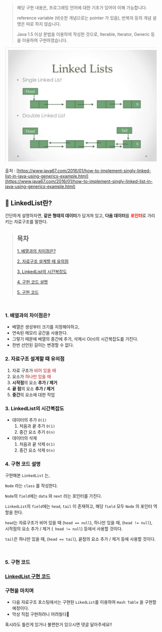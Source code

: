 > 해당 구현 내용은, 프로그래밍 언어에 대한 기초가 있어야 이해 가능합니다.
>
>reference variable (비슷한 개념으로는 pointer 가 있음), 반복자 등의 개념 설명은 따로 하지 않습니다.
>
>Java 1.5 이상 문법을 이용하여 작성한 것으로,
>Iterable, Iterator, Generic 등을 이용하여 구현하였습니다.

<img src="../../image/LinkedList.png">

출처 : [https://www.java67.com/2016/01/how-to-implement-singly-linked-list-in-java-using-generics-example.html](https://www.java67.com/2016/01/how-to-implement-singly-linked-list-in-java-using-generics-example.html)

## 🔗 LinkedList란?

간단하게 설명하자면, **같은 형태의 데이터**가 담겨져 있고,
**다음 데이터**를 <span style="color: red">**포인터**</span>로 가리키는 자료구조를 말한다.

> ## 목차
>[1. 배열과의 차이점은?](#1-배열과의-차이점은)
> 
>[2. 자료구조 설계할 때 유의점](#2-자료구조-설계할-때-유의점)
> 
>[3. LinkedList의 시간복잡도](#3-LinkedList의-시간복잡도)
>
>[4. 구현 코드 설명](#4-구현-코드-설명)
>
>[5. 구현 코드](#5-구현-코드)


<br/>

### 1. 배열과의 차이점은?
- 배열은 생성부터 크기를 지정해야하고,
- 연속된 메모리 공간을 사용한다.
- 그렇기 때문에 배열의 중간에 추가, 삭제시 O(n)의 시간복잡도를 가진다.
- 한번 선언된 길이는 변경할 수 없다.
  <br/>
### 2. 자료구조 설계할 때 유의점

1. 자료 구조가 <span style="color: #b71c1c">비어 있을 때</span>
2. 요소가 <span style="color: #b71c1c">하나만 있을 때</span>
3. **시작점**의 요소 **추가 / 제거**
4. **끝 점**의 요소 **추가 / 제거**
5. **중간**의 요소에 대한 작업
   <br/>
### 3. LinkedList의 시간복잡도
- 데이터의 추가 ```O(1)```
    1. 처음과 끝 추가 ```O(1)```
    2. 중간 요소 추가 ```O(n)```
       <br/>
- 데이터의 삭제
    1. 처음과 끝 삭제 ```O(1)```
    2. 중간 요소 삭제 ```O(n)```
       <br/>
### 4. 구현 코드 설명

구현해본 ```LinkedList``` 는,

```Node``` 라는 ```class``` 를 작성한다.

```Node```의 ```field```에는 ```data``` 와 ```next``` 라는 포인터를 가진다.

```LinkedList```의 ```field```에는
```head```, ```tail``` 이 존재하고, 해당 ```field``` 모두 ```Node``` 의 포인터 역할을 한다.

```head```는
자료구조가 비어 있을 때 (```head == null```),
하나만 있을 때, (```head != null```),
시작점의 요소 추가 / 제거 (``` head != null```) 등에서 사용할 것이다.

```tail```은
하나만 있을 때, (```head == tail```),
끝점의 요소 추가 / 제거 등에 사용할 것이다.

<br/>

### 5. 구현 코드
### [LinkedList 구현 코드](./LinkedList.java)


### 구현을 마치며
- 다음 자료구조 포스팅에서는 구현된 ```LikedList```를 이용하여 ```Hash Table``` 을 구현할 예정이다.
- 막상 직접 구현하려니 어려웠다🤣


혹시라도 틀린게 있거나 불편한거 있으시면 댓글 달아주세요!!